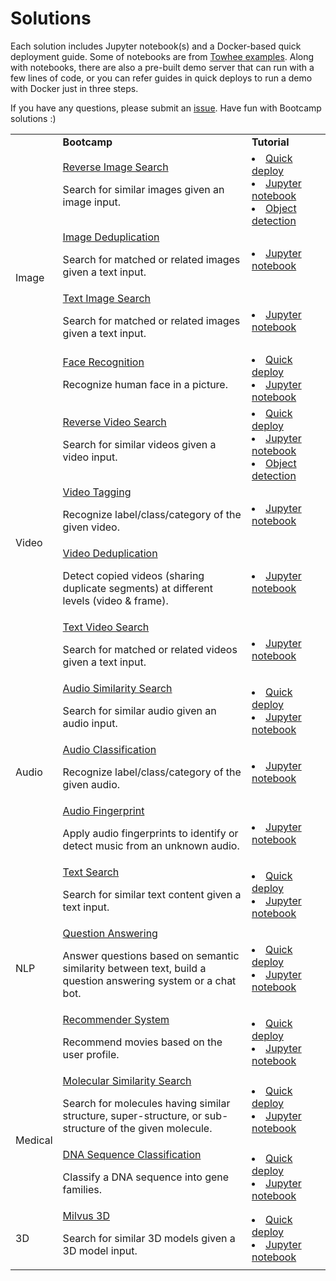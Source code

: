 # Solutions
Each solution includes Jupyter notebook(s) and a Docker-based quick deployment guide.
Some of notebooks are from [Towhee examples](https://github.com/towhee-io/examples).
Along with notebooks, there are also a pre-built demo server that can run with a few lines of code,
or you can refer guides in quick deploys to run a demo with Docker just in three steps.

If you have any questions, please submit an [issue](https://github.com/milvus-io/bootcamp/issues/new/choose).
Have fun with Bootcamp solutions :)

<table>
    <tr>
        <td><b></b></td>
        <td width="60%"><b>Bootcamp</b></td>
        <td><b>Tutorial</b></td>
    </tr>
    <tr>
        <td rowspan="4">Image</td>
        <td >
            <a href="./image/reverse_image_search">Reverse Image Search</a>
            <p>Search for similar images given an image input.</p>
        </td>
        <td>
            <li><a href="./image/reverse_image_search/quick_deploy">Quick deploy</a></li>
            <li><a href="https://github.com/towhee-io/examples/tree/main/image/reverse_image_search">Jupyter notebook</a></li>
            <li><a href="./image/reverse_image_search/object_detection">Object detection</a></li>
        </td>
    </tr>
    <tr>
        <td>
            <a href="">Image Deduplication</a>
            <p>Search for matched or related images given a text input.</p>
        </td>
        <td>
            <!-- li><a href="">Quick deploy</a></li-->
            <li><a href="https://github.com/towhee-io/examples/tree/main/image/image_deduplication">Jupyter notebook</a></li>
        </td>
    </tr>
    <tr>
        <td>
            <a href="./image/text_image_search">Text Image Search</a>
            <p>Search for matched or related images given a text input.</p>
        </td>
        <td>
            <!-- li><a href="">Quick deploy</a></li-->
            <li><a href="https://github.com/towhee-io/examples/tree/main/image/text_image_search">Jupyter notebook</a></li>
        </td>
    </tr>
    <tr>
        <td >
            <a href="/image/face_recognition_system">Face Recognition</a>
            <p>Recognize human face in a picture.</p>
        </td>
        <td>
            <li><a href="./image/face_recognition_system/quick_deploy">Quick deploy</a></li>
            <li><a href="./image/face_recognition_system/face_recognition_bootcamp.ipynb">Jupyter notebook</a></li>
        </td>
    </tr>
    <tr>
        <td rowspan="4">Video</td>
        <td >
            <a href="./video/video_similarity_search">Reverse Video Search</a>
            <p>Search for similar videos given a video input.</p>
        </td>
        <td>
            <li><a href="./video/video_similarity_search/quick_deploy">Quick deploy</a></li>
            <li><a href="https://github.com/towhee-io/examples/tree/main/video/reverse_video_search">Jupyter notebook</a></li>
            <li><a href="./video/video_similarity_search/object_detection">Object detection</a></li>
        </td>
    </tr>
    <tr>
        <td >
            <a href="">Video Tagging</a>
            <p>Recognize label/class/category of the given video.</p>
        </td>
        <td>
            <!--li><a href="">Quick deploy</a></li-->
            <li><a href="https://github.com/towhee-io/examples/tree/main/video/video_tagging">Jupyter notebook</a></li>
        </td>
    </tr>
    <tr>
        <td >
            <a href="">Video Deduplication</a>
            <p>Detect copied videos (sharing duplicate segments) at different levels (video & frame).</p>
        </td>
        <td>
            <!--li><a href="">Quick deploy</a></li-->
            <li><a href="https://github.com/towhee-io/examples/tree/main/video/video_deduplication">Jupyter notebook</a></li>
        </td>
    </tr>
    <tr>
        <td >
            <a href="./video/text_video_search">Text Video Search</a>
            <p>Search for matched or related videos given a text input.</p>
        </td>
        <td>
            <!--li><a href="">Quick deploy</a></li-->
            <li><a href="https://github.com/towhee-io/examples/tree/main/video/text_video_retrieval">Jupyter notebook</a></li>
        </td>
    </tr>
    <tr>
        <td rowspan="3">Audio</td>
        <td >
            <a href="./audio/audio_similarity_search">Audio Similarity Search</a>
            <p>Search for similar audio given an audio input.</p>
        </td>
        <td>
            <li><a href="./audio/audio_similarity_search/quick_deploy">Quick deploy</a></li>
            <li><a href="./audio/audio_similarity_search/audio_similarity_search.ipynb">Jupyter notebook</a></li>
        </td>
    <tr>
        <td >
            <a href="">Audio Classification</a>
            <p>Recognize label/class/category of the given audio.</p>
        </td>
        <td>
            <!--li><a href="">Quick deploy</a></li-->
            <li><a href="https://github.com/towhee-io/examples/tree/main/audio/audio_classification">Jupyter notebook</a></li>
        </td>
    </tr>
    <tr>
        <td >
            <a href="">Audio Fingerprint</a>
            <p>Apply audio fingerprints to identify or detect music from an unknown audio.</p>
        </td>
        <td>
            <!--li><a href="">Quick deploy</a></li-->
            <li><a href="https://github.com/towhee-io/examples/tree/main/audio/audio_fingerprint">Jupyter notebook</a></li>
        </td>
    </tr>
    <tr>
        <td rowspan="3">NLP</td>
        <td >
            <a href="./nlp/text_search">Text Search</a>
            <p>Search for similar text content given a text input.</p>
        </td>
        <td>
            <li><a href="./nlp/text_search/quick_deploy">Quick deploy</a></li>
            <li><a href="https://github.com/towhee-io/examples/tree/main/nlp/text_search">Jupyter notebook</a></li>
        </td>
    </tr>
    <tr>
        <td >
            <a href="./nlp/question_answering_system">Question Answering</a>
            <p>Answer questions based on semantic similarity between text, build a question answering system or a chat bot.</p>
        </td>
        <td>
            <li><a href="./nlp/question_answering_system/quick_deploy">Quick deploy</a></li>
            <li><a href="https://github.com/towhee-io/examples/tree/main/nlp/question_answering">Jupyter notebook</a></li>
        </td>
    </tr>
    <tr>
        <td >
            <a href="./recommender_system">Recommender System</a>
            <p>Recommend movies based on the user profile.</p>
        </td>
        <td>
            <li><a href="./nlp/recommender_system/quick_deploy">Quick deploy</a></li>
            <li><a href="./nlp/recommender_system/recommender_system.ipynb">Jupyter notebook</a></li>
        </td>
    </tr>
    <tr>
        <td rowspan="2">Medical</td>
        <td >
            <a href="./medical/molecular_similarity_search">Molecular Similarity Search</a>
            <p>Search for molecules having similar structure, super-structure, or sub-structure of the given molecule.</p>
        </td>
        <td>
            <li><a href="./medical/molecular_similarity_search/quick_deploy">Quick deploy</a></li>
            <li><a href="https://github.com/towhee-io/examples/tree/main/medical/molecular_search">Jupyter notebook</a></li>
        </td>
    </tr>
    <tr>
        <td >
            <a href="./medical/dna_sequence_classification">DNA Sequence Classification</a>
            <p>Classify a DNA sequence into gene families.</p>
        </td>
        <td>
            <li><a href="./medical/dna_sequence_classification/quick_deploy">Quick deploy</a></li>
            <li><a href="./medical/dna_sequence_classification/dna_sequence_classification.ipynb">Jupyter notebook</a></li>
        </td>
    </tr>
    <tr>
        <td rowspan="1">3D</td>
        <td >
            <a href="./3d/milvus3d">Milvus 3D</a>
            <p>Search for similar 3D models given a 3D model input.</p>
        </td>
        <td>
            <li><a href="./3d/milvus3d/quick_deploy">Quick deploy</a></li>
            <li><a href="./3d/milvus3d/jupyter_notebook">Jupyter notebook</a></li>
        </td>
    </tr>
</table>
